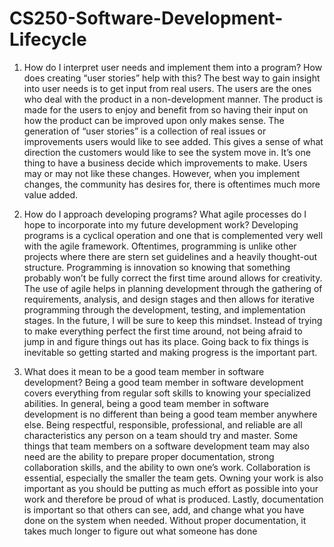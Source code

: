 # CS250-Software-Development-Lifecycle

1. How do I interpret user needs and implement them into a program? How does creating “user stories” help with this?
    The best way to gain insight into user needs is to get input from real users. The users are the ones who deal with the product in a non-development manner. The product is made for the users to enjoy and benefit from so having their input on how the product can be improved upon only makes sense. The generation of “user stories” is a collection of real issues or improvements users would like to see added. This gives a sense of what direction the customers would like to see the system move in. It’s one thing to have a business decide which improvements to make. Users may or may not like these changes. However, when you implement changes, the community has desires for, there is oftentimes much more value added. 

3. How do I approach developing programs? What agile processes do I hope to incorporate into my future development work?
	Developing programs is a cyclical operation and one that is complemented very well with the agile framework. Oftentimes, programming is unlike other projects where there are stern set guidelines and a heavily thought-out structure. Programming is innovation so knowing that something probably won’t be fully correct the first time around allows for creativity. The use of agile helps in planning development through the gathering of requirements, analysis, and design stages and then allows for iterative programming through the development, testing, and implementation stages. In the future, I will be sure to keep this mindset. Instead of trying to make everything perfect the first time around, not being afraid to jump in and figure things out has its place. Going back to fix things is inevitable so getting started and making progress is the important part.

4. What does it mean to be a good team member in software development?
	Being a good team member in software development covers everything from regular soft skills to knowing your specialized abilities. In general, being a good team member in software development is no different than being a good team member anywhere else. Being respectful, responsible, professional, and reliable are all characteristics any person on a team should try and master. Some things that team members on a software development team may also need are the ability to prepare proper documentation, strong collaboration skills, and the ability to own one’s work. Collaboration is essential, especially the smaller the team gets. Owning your work is also important as you should be putting as much effort as possible into your work and therefore be proud of what is produced. Lastly, documentation is important so that others can see, add, and change what you have done on the system when needed. Without proper documentation, it takes much longer to figure out what someone has done
